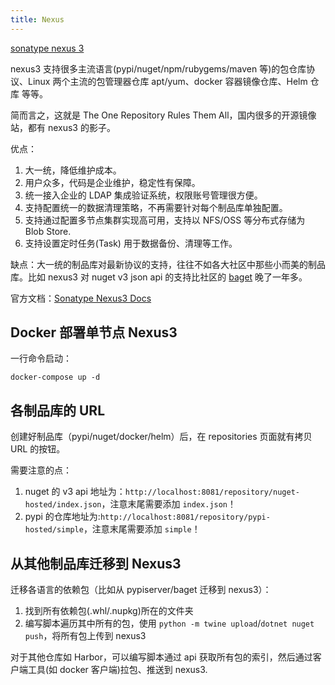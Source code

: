 ```yaml
---
title: Nexus
---
```


[sonatype nexus 3](https://github.com/sonatype/docker-nexus3)

nexus3 支持很多主流语言(pypi/nuget/npm/rubygems/maven 等)的包仓库协议、Linux 两个主流的包管理器仓库 apt/yum、docker 容器镜像仓库、Helm 仓库 等等。

简而言之，这就是 The One Repository Rules Them All，国内很多的开源镜像站，都有 nexus3 的影子。

优点：

1. 大一统，降低维护成本。
2. 用户众多，代码是企业维护，稳定性有保障。
3. 统一接入企业的 LDAP 集成验证系统，权限账号管理很方便。
4. 支持配置统一的数据清理策略，不再需要针对每个制品库单独配置。
5. 支持通过配置多节点集群实现高可用，支持以 NFS/OSS 等分布式存储为 Blob Store.
6. 支持设置定时任务(Task) 用于数据备份、清理等工作。


缺点：大一统的制品库对最新协议的支持，往往不如各大社区中那些小而美的制品库。比如 nexus3 对 nuget v3 json api 的支持比社区的 [baget](https://github.com/loic-sharma/BaGet) 晚了一年多。


官方文档：[Sonatype Nexus3 Docs](https://help.sonatype.com/repomanager3)

## Docker 部署单节点 Nexus3

一行命令启动：

```shell
docker-compose up -d
```

## 各制品库的 URL

创建好制品库（pypi/nuget/docker/helm）后，在 repositories 页面就有拷贝 URL 的按钮。

需要注意的点：

1. nuget 的 v3 api 地址为：`http://localhost:8081/repository/nuget-hosted/index.json`，注意末尾需要添加 `index.json`！
1. pypi 的仓库地址为:`http://localhost:8081/repository/pypi-hosted/simple`，注意末尾需要添加 `simple`！

## 从其他制品库迁移到 Nexus3

迁移各语言的依赖包（比如从 pypiserver/baget 迁移到 nexus3）：

1. 找到所有依赖包(.whl/.nupkg)所在的文件夹
2. 编写脚本遍历其中所有的包，使用 `python -m twine upload`/`dotnet nuget push`，将所有包上传到 nexus3

对于其他仓库如 Harbor，可以编写脚本通过 api 获取所有包的索引，然后通过客户端工具(如 docker 客户端)拉包、推送到 nexus3.

